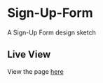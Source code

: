 # Sign-Up-Form
A Sign-Up Form design sketch

## Live View

View the page [here](https://imbajanox.github.io/Sign-Up-Form/)
